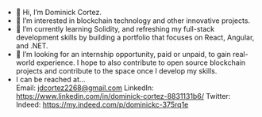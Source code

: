 - 👋 Hi, I’m Dominick Cortez.  
- 👀 I’m interested in blockchain technology and other innovative projects.  
- 🌱 I’m currently learning Solidity, and refreshing my full-stack development skills by building a portfolio that focuses on React, Angular, and .NET.  
- 💞️ I’m looking for an internship opportunity, paid or unpaid, to gain real-world experience.  I hope to also contribute to open source blockchain projects and contribute to the   space once I develop my skills.   
- I can be reached at...<br>
  Email: jdcortez2268@gmail.com
  LinkedIn: https://www.linkedin.com/in/dominick-cortez-8831131b6/
  Twitter: 
  Indeed: https://my.indeed.com/p/dominickc-375rq1e
  

<!---
dcortez2268/dcortez2268 is a ✨ special ✨ repository because its `README.md` (this file) appears on your GitHub profile.
You can click the Preview link to take a look at your changes.
--->
